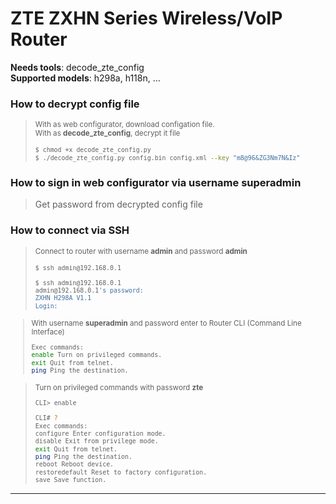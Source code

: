 # ZTE ZXHN Series Wireless/VoIP Router
<b>Needs tools</b>: decode_zte_config<br>
<b>Supported models</b>: h298a, h118n, ...


### How to decrypt config file
><small>With as web configurator, download configation file.<br>With as <b>decode_zte_config</b>, decrypt it file
>```bash
>$ chmod +x decode_zte_config.py
>$ ./decode_zte_config.py config.bin config.xml --key "m8@96&ZG3Nm7N&Iz"
>```
></small>
  
### How to sign in web configurator via username superadmin
>Get password from decrypted config file

### How to connect via SSH
><small>Connect to router with username <b>admin</b> and password <b>admin</b>
>```bash
>$ ssh admin@192.168.0.1
>```
>```bash
>$ ssh admin@192.168.0.1
>admin@192.168.0.1's password: 
>ZXHN H298A V1.1
>Login:
>```
  
>With username <b>superadmin</b> and password enter to Router CLI (Command Line Interface)
>```bash
>Exec commands:
>enable Turn on privileged commands.
>exit Quit from telnet.
>ping Ping the destination.
>```

>Turn on privileged commands with password <b>zte</b>
>```bash
>CLI> enable
>```
>```bash
>CLI# ?
>Exec commands:
>configure Enter configuration mode.
>disable Exit from privilege mode.
>exit Quit from telnet.
>ping Ping the destination.
>reboot Reboot device.
>restoredefault Reset to factory configuration.
>save Save function.
>```
></small>
----
